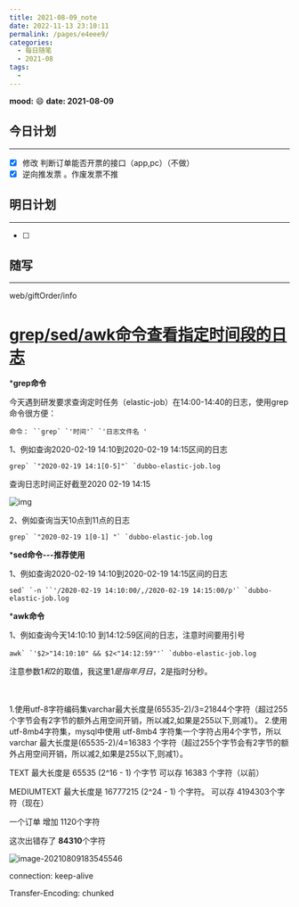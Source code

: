 ```yaml
---
title: 2021-08-09_note
date: 2022-11-13 23:10:11
permalink: /pages/e4eee9/
categories:
  - 每日随笔
  - 2021-08
tags:
  - 
---
```

**mood:** :smile:  																		**date: 2021-08-09**  
## 今日计划  
------
- [x]  修改 判断订单能否开票的接口（app,pc）（不做）
- [x]  逆向推发票 。作废发票不推
## 明日计划  
------
- [ ]  
## 随写 
------

web/giftOrder/info

# [grep/sed/awk命令查看指定时间段的日志](https://www.cnblogs.com/python-wen/p/12331751.html)

***grep命令**

今天遇到研发要求查询定时任务（elastic-job）在14:00-14:40的日志，使用grep命令很方便：

```
命令： ``grep` `'时间'` `'日志文件名 '
```

1、例如查询2020-02-19 14:10到2020-02-19 14:15区间的日志

```
grep` `"2020-02-19 14:1[0-5]"` `dubbo-elastic-job.log
```

查询日志时间正好截至2020 02-19 14:15

![img](https://img.ggball.top/picGo/1444822-20200219153238525-1854651034.png)

 

 2、例如查询当天10点到11点的日志

```
grep` `"2020-02-19 1[0-1] "` `dubbo-elastic-job.log
```

 

***sed命令---推荐使用**　　

1、例如查询2020-02-19 14:10到2020-02-19 14:15区间的日志

```
sed` `-n ``'/2020-02-19 14:10:00/,/2020-02-19 14:15:00/p'` `dubbo-elastic-job.log
```

 

***awk命令**　　

1、例如查询今天14:10:10 到14:12:59区间的日志，注意时间要用引号

```
awk` `'$2>"14:10:10" && $2<"14:12:59"'` `dubbo-elastic-job.log　　
```

注意参数$1和$2的取值，我这里$1是指年月日，$2是指时分秒。

　　



 1.使用utf-8字符编码集varchar最大长度是(65535-2)/3=21844个字符（超过255个字节会有2字节的额外占用空间开销，所以减2,如果是255以下,则减1）。
   2.使用 utf-8mb4字符集，mysql中使用 utf-8mb4 字符集一个字符占用4个字节，所以 varchar 最大长度是(65535-2)/4=16383 个字符（超过255个字节会有2字节的额外占用空间开销，所以减2,如果是255以下,则减1）。



TEXT 最大长度是 65535 (2^16 - 1) 个字节   可以存 16383 个字符（以前）

MEDIUMTEXT 最大长度是 16777215 (2^24 - 1) 个字符。 可以存 4194303个字符（现在）

一个订单 增加 1120个字符

这次出错存了 **84310**个字符

![image-20210809183545546](https://img.ggball.top/picGo/image-20210809183545546.png)

connection: keep-alive

Transfer-Encoding: chunked